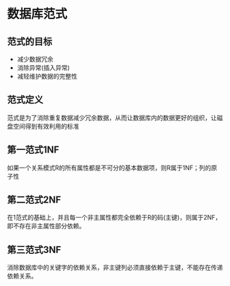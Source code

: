 # 数据库范式

## 范式的目标
* 减少数据冗余
* 消除异常(插入异常)
* 减轻维护数据的完整性

## 范式定义
范式是为了消除重复数据减少冗余数据，从而让数据库内的数据更好的组织，让磁盘空间得到有效利用的标准

## 第一范式1NF
如果一个关系模式R的所有属性都是不可分的基本数据项，则R属于1NF；列的原子性

## 第二范式2NF
在1范式的基础上，并且每一个非主属性都完全依赖于R的码(主键)，则属于2NF，即不存在非主属性部分依赖。

## 第三范式3NF
消除数据库中的关键字的依赖关系，非主键列必须直接依赖于主键，不能存在传递依赖关系。